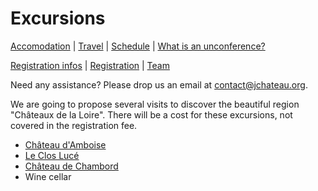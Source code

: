 
# Excursions

[Accomodation](accommodation.html) | [Travel](travel.html) | [Schedule](schedule.html) | [What is an unconference?](what-is-an-unconference.html)
 
[Registration infos](registrationinfo.html) | [Registration](https://www.helloasso.com/associations/bjpc/evenements/jchateau/widget) | [Team](the-team.html)

Need any assistance? Please drop us an email at [contact@jchateau.org](mailto:team@jchateau.org).


We are going to propose several visits to discover the beautiful region "Châteaux de la Loire". There will be a cost for these excursions, not covered in the registration fee.  


* [Château d'Amboise](https://www.chateau-amboise.com/)
* [Le Clos Lucé](http://www.vinci-closluce.com/)
* [Château de Chambord](https://en.wikipedia.org/wiki/Ch%C3%A2teau_de_Chambord)
* Wine cellar


